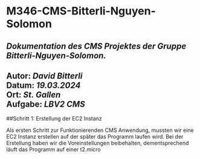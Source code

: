 # M346-CMS-Bitterli-Nguyen-Solomon
*Dokumentation des CMS Projektes der Gruppe Bitterli-Nguyen-Solomon.*
---
**Autor:** *David Bitterli*  
**Datum:** *19.03.2024*  
**Ort:** *St. Gallen*  
**Aufgabe:** *LBV2 CMS*  
---

##Schritt 1: Erstellung der EC2 Instanz

Als ersten Schritt zur Funktionierenden CMS Anwendung, mussten wir eine EC2 Instanz erstellen auf der später das Programm laufen wird. Bei der Erstellung haben wir die Voreinstellungen beibehalten, dementsprechend läuft das Programm auf einer t2.micro
